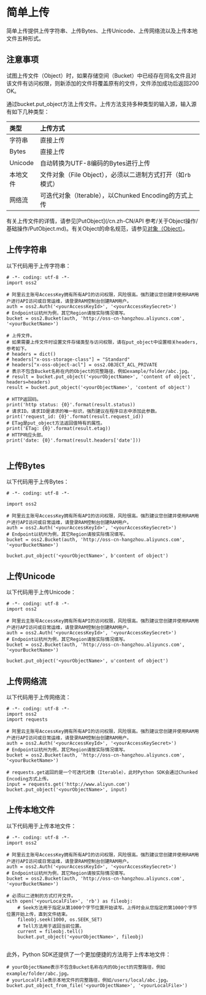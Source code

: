 # 简单上传

简单上传提供上传字符串、上传Bytes、上传Unicode、上传网络流以及上传本地文件五种形式。

## 注意事项

试图上传文件（Object）时，如果存储空间（Bucket）中已经存在同名文件且对该文件有访问权限，则新添加的文件将覆盖原有的文件，文件添加成功后返回200 OK。

通过bucket.put\_object方法上传文件。上传方法支持多种类型的输入源，输入源有如下几种类型：

|类型|上传方式|
|:-|:---|
|字符串|直接上传|
|Bytes|直接上传|
|Unicode|自动转换为UTF-8编码的Bytes进行上传|
|本地文件|文件对象（File Object），必须以二进制方式打开（如`rb`模式）|
|网络流|可迭代对象（Iterable），以Chunked Encoding的方式上传|

有关上传文件的详情，请参见[PutObject](/cn.zh-CN/API 参考/关于Object操作/基础操作/PutObject.md)。有关Object的命名规范，请参见[对象（Object）](/cn.zh-CN/开发指南/基本概念.md)。

## 上传字符串

以下代码用于上传字符串：

```
# -*- coding: utf-8 -*-
import oss2

# 阿里云主账号AccessKey拥有所有API的访问权限，风险很高。强烈建议您创建并使用RAM用户进行API访问或日常运维，请登录RAM控制台创建RAM用户。
auth = oss2.Auth('<yourAccessKeyId>', '<yourAccessKeySecret>')
# Endpoint以杭州为例，其它Region请按实际情况填写。
bucket = oss2.Bucket(auth, 'http://oss-cn-hangzhou.aliyuncs.com', '<yourBucketName>')

# 上传文件。
# 如果需要上传文件时设置文件存储类型与访问权限，请在put_object中设置相关headers, 参考如下。
# headers = dict()
# headers["x-oss-storage-class"] = "Standard"
# headers["x-oss-object-acl"] = oss2.OBJECT_ACL_PRIVATE
# 表示不包含Bucket名称在内的Object的完整路径，例如example/folder/abc.jpg。
# result = bucket.put_object('<yourObjectName>', 'content of object', headers=headers)
result = bucket.put_object('<yourObjectName>', 'content of object')

# HTTP返回码。
print('http status: {0}'.format(result.status))
# 请求ID。请求ID是请求的唯一标识，强烈建议在程序日志中添加此参数。
print('request_id: {0}'.format(result.request_id))
# ETag是put_object方法返回值特有的属性。
print('ETag: {0}'.format(result.etag))
# HTTP响应头部。
print('date: {0}'.format(result.headers['date']))
            
```

## 上传Bytes

以下代码用于上传Bytes：

```
# -*- coding: utf-8 -*-

import oss2

# 阿里云主账号AccessKey拥有所有API的访问权限，风险很高。强烈建议您创建并使用RAM用户进行API访问或日常运维，请登录RAM控制台创建RAM用户。
auth = oss2.Auth('<yourAccessKeyId>', '<yourAccessKeySecret>')
# Endpoint以杭州为例，其它Region请按实际情况填写。
bucket = oss2.Bucket(auth, 'http://oss-cn-hangzhou.aliyuncs.com', '<yourBucketName>')

bucket.put_object('<yourObjectName>', b'content of object')            
```

## 上传Unicode

以下代码用于上传Unicode：

```
# -*- coding: utf-8 -*-
import oss2

# 阿里云主账号AccessKey拥有所有API的访问权限，风险很高。强烈建议您创建并使用RAM用户进行API访问或日常运维，请登录RAM控制台创建RAM用户。
auth = oss2.Auth('<yourAccessKeyId>', '<yourAccessKeySecret>')
# Endpoint以杭州为例，其它Region请按实际情况填写。
bucket = oss2.Bucket(auth, 'http://oss-cn-hangzhou.aliyuncs.com', '<yourBucketName>')

bucket.put_object('<yourObjectName>', u'content of object')            
```

## 上传网络流

以下代码用于上传网络流：

```
# -*- coding: utf-8 -*-
import oss2
import requests

# 阿里云主账号AccessKey拥有所有API的访问权限，风险很高。强烈建议您创建并使用RAM用户进行API访问或日常运维，请登录RAM控制台创建RAM用户。
auth = oss2.Auth('<yourAccessKeyId>', '<yourAccessKeySecret>')
# Endpoint以杭州为例，其它Region请按实际情况填写。
bucket = oss2.Bucket(auth, 'http://oss-cn-hangzhou.aliyuncs.com', '<yourBucketName>')

# requests.get返回的是一个可迭代对象（Iterable），此时Python SDK会通过Chunked Encoding方式上传。
input = requests.get('http://www.aliyun.com')
bucket.put_object('<yourObjectName>', input)            
```

## 上传本地文件

以下代码用于上传本地文件：

```
# -*- coding: utf-8 -*-
import oss2

# 阿里云主账号AccessKey拥有所有API的访问权限，风险很高。强烈建议您创建并使用RAM用户进行API访问或日常运维，请登录RAM控制台创建RAM用户。
auth = oss2.Auth('<yourAccessKeyId>', '<yourAccessKeySecret>')
# Endpoint以杭州为例，其它Region请按实际情况填写。
bucket = oss2.Bucket(auth, 'http://oss-cn-hangzhou.aliyuncs.com', '<yourBucketName>')

# 必须以二进制的方式打开文件。
with open('<yourLocalFile>', 'rb') as fileobj:
    # Seek方法用于指定从第1000个字节位置开始读写。上传时会从您指定的第1000个字节位置开始上传，直到文件结束。
    fileobj.seek(1000, os.SEEK_SET)
    # Tell方法用于返回当前位置。
    current = fileobj.tell()
    bucket.put_object('<yourObjectName>', fileobj)
            
```

此外，Python SDK还提供了一个更加便捷的方法用于上传本地文件：

```
# yourObjectName表示不包含Bucket名称在内的Object的完整路径，例如example/folder/abc.jpg。
# yourLocalFile表示本地文件的完整路径，例如/users/local/abc.jpg。
bucket.put_object_from_file('<yourObjectName>', '<yourLocalFile>')            
```

